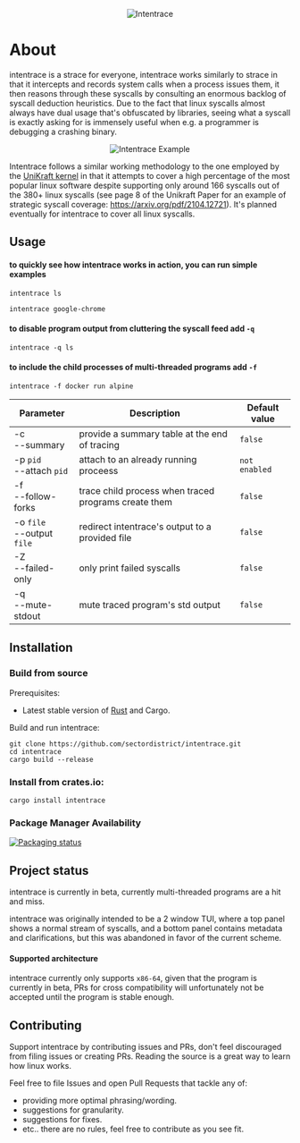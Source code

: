 <p align="center">
  <img src="./itrace.png" alt="Intentrace">
</p>

# About

intentrace is a strace for everyone, intentrace works similarly to strace in that it intercepts and records system calls when a process issues them, it then reasons through these syscalls by consulting an enormous backlog of syscall deduction heuristics.
Due to the fact that linux syscalls almost always have dual usage that's obfuscated by libraries, seeing what a syscall is exactly asking for is immensely useful when e.g. a programmer is debugging a crashing binary.
<p align="center">
  <img src="./intentrace-example.png" alt="Intentrace Example">
</p>


Intentrace follows a similar working methodology to the one employed by the [UniKraft kernel](https://github.com/unikraft) in that it attempts to cover a high percentage of the most popular linux software despite supporting only around 166 syscalls out of the 380+ linux syscalls (see page 8 of the Unikraft Paper for an example of strategic syscall coverage: https://arxiv.org/pdf/2104.12721). It's planned eventually for intentrace to cover all linux syscalls.


## Usage

#### to quickly see how intentrace works in action, you can run simple examples

`intentrace ls`

`intentrace google-chrome`

#### to disable program output from cluttering the syscall feed add `-q`

`intentrace -q ls`

#### to include the child processes of multi-threaded programs add `-f`

`intentrace -f docker run alpine`


| Parameter      | Description                       | Default value |
|----------------|-----------------------------------|---------------|
| -c<br/>--summary | provide a summary table at the end of tracing | `false`       |
| -p `pid`<br/>--attach `pid` | attach to an already running proceess | `not enabled`       |
| -f<br/>--follow-forks   | trace child process when traced programs create them | `false`       |
| -o `file`<br/>--output `file` | redirect intentrace's output to a provided file | `false`       |
| -Z<br/>--failed-only   | only print failed syscalls | `false`       |
| -q<br/>--mute-stdout   | mute traced program's std output | `false`       |





## Installation

### Build from source

Prerequisites:

* Latest stable version of [Rust](https://www.rust-lang.org/tools/install) and Cargo.


Build and run intentrace:

```
git clone https://github.com/sectordistrict/intentrace.git
cd intentrace
cargo build --release
```


### Install from crates.io:

```
cargo install intentrace
```


### Package Manager Availability

[![Packaging status](https://repology.org/badge/vertical-allrepos/intentrace.svg)](https://repology.org/project/intentrace/versions)





## Project status

intentrace is currently in beta, currently multi-threaded programs are a hit and miss.

intentrace was originally intended to be a 2 window TUI, where a top panel shows a normal stream of syscalls, and a bottom panel contains metadata and clarifications, but this was abandoned in favor of the current scheme.

#### Supported architecture

intentrace currently only supports `x86-64`, given that the program is currently in beta, PRs for cross compatibility will unfortunately not be accepted until the program is stable enough.


## Contributing

Support intentrace by contributing issues and PRs, don't feel discouraged from filing issues or creating PRs. Reading the source is a great way to learn how linux works.

Feel free to file Issues and open Pull Requests that tackle any of:
- providing more optimal phrasing/wording.
- suggestions for granularity.
- suggestions for fixes.
- etc.. there are no rules, feel free to contribute as you see fit.
